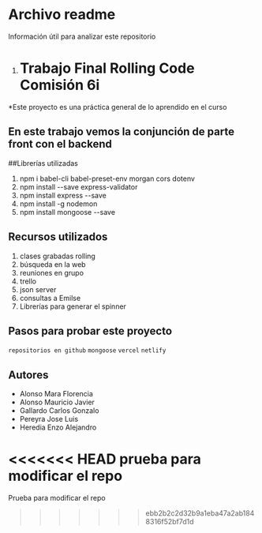 # Archivo readme
Información útil para analizar este repositorio

<!-- json-server --watch db.json --port 3004 -->

1. # Trabajo Final Rolling Code Comisión 6i

*Este proyecto es una práctica general de lo aprendido en el curso

## En este trabajo vemos la conjunción de parte front con el backend


##Librerías utilizadas
1. npm i babel-cli babel-preset-env morgan cors dotenv
2. npm install --save express-validator
3. npm install express --save
4. npm install -g nodemon
5. npm install mongoose --save 


## Recursos utilizados
1. clases grabadas rolling
2. búsqueda en la web
3. reuniones en grupo
4. trello
5. json server
6. consultas a Emilse
7. Librerías para generar el spinner 


## Pasos para probar este proyecto
`repositorios en github`
`mongoose`
`vercel`
`netlify`


## Autores

- Alonso Mara Florencia 
- Alonso Mauricio Javier
-  Gallardo Carlos Gonzalo
-  Pereyra Jose Luis
-  Heredia Enzo Alejandro




<<<<<<< HEAD
prueba para modificar el repo
=======
Prueba para modificar el repo
>>>>>>> ebb2b2c2d32b9a1eba47a2ab1848316f52bf7d1d
